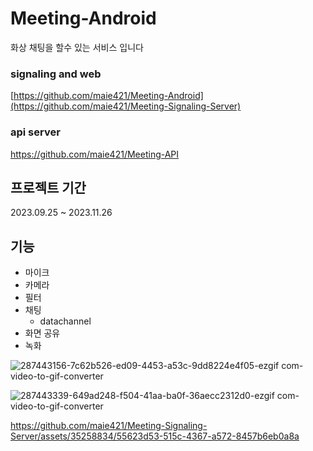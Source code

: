 # Meeting-Android
화상 채팅을 할수 있는 서비스 입니다

### signaling and web
[https://github.com/maie421/Meeting-Android](https://github.com/maie421/Meeting-Signaling-Server)
### api server 
https://github.com/maie421/Meeting-API

## 프로젝트 기간
2023.09.25 ~ 2023.11.26

## 기능
- 마이크
- 카메라
- 필터
- 채팅
  - datachannel
- 화면 공유
- 녹화
 
![287443156-7c62b526-ed09-4453-a53c-9dd8224e4f05-ezgif com-video-to-gif-converter](https://github.com/maie421/Meeting-Android/assets/35258834/58487ce2-5b5a-44a0-aa1d-6caf43adf511)

  
![287443339-649ad248-f504-41aa-ba0f-36aecc2312d0-ezgif com-video-to-gif-converter](https://github.com/maie421/Meeting-Android/assets/35258834/17cac569-2b50-4ec6-8ac3-507d3afd0db3)


https://github.com/maie421/Meeting-Signaling-Server/assets/35258834/55623d53-515c-4367-a572-8457b6eb0a8a
